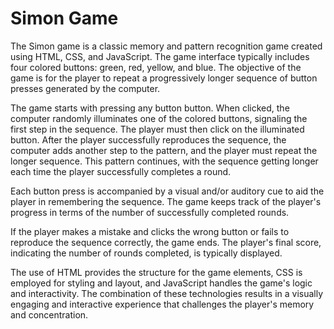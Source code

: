 # Simon Game
The Simon game is a classic memory and pattern recognition game created using HTML, CSS, and JavaScript. The game interface typically includes four colored buttons: green, red, yellow, and blue. The objective of the game is for the player to repeat a progressively longer sequence of button presses generated by the computer.

The game starts with pressing any button button. When clicked, the computer randomly illuminates one of the colored buttons, signaling the first step in the sequence. The player must then click on the illuminated button. After the player successfully reproduces the sequence, the computer adds another step to the pattern, and the player must repeat the longer sequence. This pattern continues, with the sequence getting longer each time the player successfully completes a round.

Each button press is accompanied by a visual and/or auditory cue to aid the player in remembering the sequence. The game keeps track of the player's progress in terms of the number of successfully completed rounds.

If the player makes a mistake and clicks the wrong button or fails to reproduce the sequence correctly, the game ends. The player's final score, indicating the number of rounds completed, is typically displayed.

The use of HTML provides the structure for the game elements, CSS is employed for styling and layout, and JavaScript handles the game's logic and interactivity. The combination of these technologies results in a visually engaging and interactive experience that challenges the player's memory and concentration.
